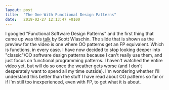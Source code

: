 ```yaml
---
layout: post
title:  "The One With Functional Design Patterns"
date:   2019-02-27 12:13:47 +0100
---
```


I googled "Functional Software Design Patterns" and the first thing that came up was this [talk](https://vimeo.com/113588389) by Scott Wlaschin. The slide that is shown as the preview for the video is one where OO patterns get an FP equivalent. Which is functions, in every case. I have now decided to stop looking deeper into "classic"/OO software design patterns because I can't really use them, and just focus on functional programming patterns. I haven't watched the entire video yet, but will do so once the weather gets worse (and I don't desperately want to spend all my time outside). I'm wondering whether I'll understand this better than the stuff I have read about OO patterns so far or if I'm still too inexperienced, even with FP, to get what it is about.  
